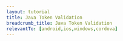 ```yaml
---
layout: tutorial
title: Java Token Validation
breadcrumb_title: Java Token Validation
relevantTo: [android,ios,windows,cordova]
---
```

